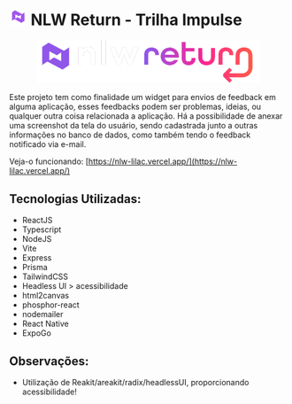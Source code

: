 <h1><img src="./assets_ignore/nlw8icon.png" width="32px"/> NLW Return - Trilha Impulse </h1>
 
<a href="https://github.com/luclucs/nlw" title="NLW-Return" >
    <p align="center">
        <img
        src="assets_ignore/nlw-return.png"
        width="80%"
        />
    </p>
</a>

Este projeto tem como finalidade um widget para envios de feedback em alguma aplicação, esses feedbacks podem ser problemas, ideias, ou qualquer outra coisa relacionada a aplicação. Há a possibilidade de anexar uma screenshot da tela do usuário, sendo cadastrada junto a outras informações no banco de dados, como também tendo o feedback notificado via e-mail.

Veja-o funcionando: [https://nlw-lilac.vercel.app/](https://nlw-lilac.vercel.app/)

## Tecnologias Utilizadas:
 
* ReactJS
* Typescript
* NodeJS
* Vite
* Express
* Prisma
* TailwindCSS
* Headless UI > acessibilidade
* html2canvas
* phosphor-react
* nodemailer
* React Native
* ExpoGo
 
 
## Observações:
 
* Utilização de Reakit/areakit/radix/headlessUI, proporcionando acessibilidade!
 